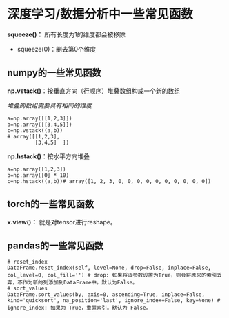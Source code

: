 # 深度学习/数据分析中一些常见函数
**squeeze()：** 所有长度为1的维度都会被移除

- squeeze(0)：删去第0个维度

## numpy的一些常见函数
**np.vstack()**：按垂直方向（行顺序）堆叠数组构成一个新的数组

*堆叠的数组需要具有相同的维度*

```
a=np.array([[1,2,3]])
b=np.array([[3,4,5]])
c=np.vstack((a,b))
# array([[1,2,3], 
         [3,4,5]  ])
```

**np.hstack()**：按水平方向堆叠

```
a=np.array([1,2,3])
b=np.array([0] * 10)
c=np.hstack((a,b))# array([1, 2, 3, 0, 0, 0, 0, 0, 0, 0, 0, 0, 0])
```

## torch的一些常见函数
**x.view()：** 就是对tensor进行reshape。

## pandas的一些常见函数
```
# reset_index
DataFrame.reset_index(self, level=None, drop=False, inplace=False, col_level=0, col_fill='') # drop: 如果将该参数设置为True，则会将原来的索引丢弃，不作为新的列添加到DataFrame中。默认为False。
# sort_values
DataFrame.sort_values(by, axis=0, ascending=True, inplace=False, kind='quicksort', na_position='last', ignore_index=False, key=None) # ignore_index: 如果为 True，重置索引。默认为 False。



```

